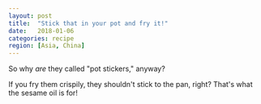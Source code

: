```yaml
---
layout: post
title:  "Stick that in your pot and fry it!"
date:   2018-01-06
categories: recipe
region: [Asia, China]
---
```


So why *are* they called "pot stickers," anyway?

If you fry them crispily, they shouldn't stick to the pan, right?  That's what the sesame oil is for!